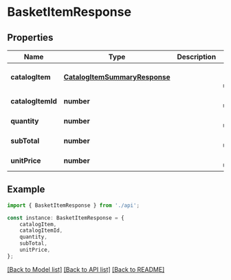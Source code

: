 # BasketItemResponse


## Properties

Name | Type | Description | Notes
------------ | ------------- | ------------- | -------------
**catalogItem** | [**CatalogItemSummaryResponse**](CatalogItemSummaryResponse.md) |  | [optional] [default to undefined]
**catalogItemId** | **number** |  | [default to undefined]
**quantity** | **number** |  | [default to undefined]
**subTotal** | **number** |  | [default to undefined]
**unitPrice** | **number** |  | [default to undefined]

## Example

```typescript
import { BasketItemResponse } from './api';

const instance: BasketItemResponse = {
    catalogItem,
    catalogItemId,
    quantity,
    subTotal,
    unitPrice,
};
```

[[Back to Model list]](../README.md#documentation-for-models) [[Back to API list]](../README.md#documentation-for-api-endpoints) [[Back to README]](../README.md)
